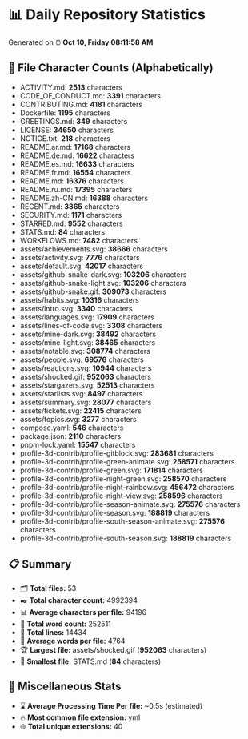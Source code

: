 # 📊 Daily Repository Statistics
Generated on ⏰ **Oct 10, Friday 08:11:58 AM**

## 📂 File Character Counts (Alphabetically)
- ACTIVITY.md: **2513** characters
- CODE_OF_CONDUCT.md: **3391** characters
- CONTRIBUTING.md: **4181** characters
- Dockerfile: **1195** characters
- GREETINGS.md: **349** characters
- LICENSE: **34650** characters
- NOTICE.txt: **218** characters
- README.ar.md: **17168** characters
- README.de.md: **16622** characters
- README.es.md: **16633** characters
- README.fr.md: **16554** characters
- README.md: **16376** characters
- README.ru.md: **17395** characters
- README.zh-CN.md: **16388** characters
- RECENT.md: **3865** characters
- SECURITY.md: **1171** characters
- STARRED.md: **9552** characters
- STATS.md: **84** characters
- WORKFLOWS.md: **7482** characters
- assets/achievements.svg: **38666** characters
- assets/activity.svg: **7776** characters
- assets/default.svg: **42017** characters
- assets/github-snake-dark.svg: **103206** characters
- assets/github-snake-light.svg: **103206** characters
- assets/github-snake.gif: **309073** characters
- assets/habits.svg: **10316** characters
- assets/intro.svg: **3340** characters
- assets/languages.svg: **17909** characters
- assets/lines-of-code.svg: **3308** characters
- assets/mine-dark.svg: **38492** characters
- assets/mine-light.svg: **38465** characters
- assets/notable.svg: **308774** characters
- assets/people.svg: **69576** characters
- assets/reactions.svg: **10944** characters
- assets/shocked.gif: **952063** characters
- assets/stargazers.svg: **52513** characters
- assets/starlists.svg: **8497** characters
- assets/summary.svg: **28077** characters
- assets/tickets.svg: **22415** characters
- assets/topics.svg: **3277** characters
- compose.yaml: **546** characters
- package.json: **2110** characters
- pnpm-lock.yaml: **15547** characters
- profile-3d-contrib/profile-gitblock.svg: **283681** characters
- profile-3d-contrib/profile-green-animate.svg: **258571** characters
- profile-3d-contrib/profile-green.svg: **171814** characters
- profile-3d-contrib/profile-night-green.svg: **258570** characters
- profile-3d-contrib/profile-night-rainbow.svg: **456472** characters
- profile-3d-contrib/profile-night-view.svg: **258596** characters
- profile-3d-contrib/profile-season-animate.svg: **275576** characters
- profile-3d-contrib/profile-season.svg: **188819** characters
- profile-3d-contrib/profile-south-season-animate.svg: **275576** characters
- profile-3d-contrib/profile-south-season.svg: **188819** characters

## 📋 Summary
- 🗂️ **Total files:** 53
- ✒️ **Total character count:** 4992394
- 📊 **Average characters per file:** 94196
- 📝 **Total word count:** 252511
- 🧾 **Total lines:** 14434
- 📐 **Average words per file:** 4764
- 🏆 **Largest file:** assets/shocked.gif (**952063** characters)
- 🥉 **Smallest file:** STATS.md (**84** characters)

## 🌟 Miscellaneous Stats
- ⌛ **Average Processing Time Per file:** ~0.5s (estimated)
- 🔥 **Most common file extension:** yml
- 🌐 **Total unique extensions:** 40
